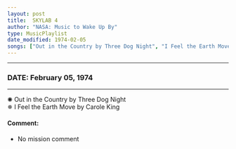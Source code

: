 ```yaml
---
layout: post
title:  SKYLAB 4
author: "NASA: Music to Wake Up By"
type: MusicPlaylist
date_modified: 1974-02-05
songs: ["Out in the Country by Three Dog Night", "I Feel the Earth Move by Carole King"]
---
```


----
### DATE: February 05, 1974
----
✺ Out in the Country by Three Dog Night  &nbsp;<br />
✵ I Feel the Earth Move by Carole King

#### Comment:
* No mission comment



<br/>
<center>
	<a target="_blank"
	   href="https://twitter.com/intent/tweet?hashtags=Space,NASA,Playlist,NASAWakeupCalls,SpaceProgram&text={{ page.author}}, '{{ page.songs.first }}' {{ page.title }}, {{ page.date | date: '%B %d, %Y' }}. {{ site.url }}{{ page.url }}&via=nasawakeupcalls"><i class="fab fa-twitter" alt="Tweet this page" style="font-size: 1.3em;"></i></a>
	&nbsp; 	<i class="fas fa-user-astronaut" style="font-size: 1.5em;"></i> &nbsp;
    <a type="amzn" search="'Out in the Country by Three Dog Night' or 'I Feel the Earth Move by Carole King'" category="popular music">
    <i class="fab fa-amazon" style="font-size: 1.3em;"></i></a>
</center>
